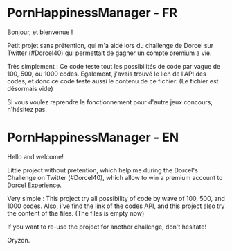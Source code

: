 # PornHappinessManager - FR

Bonjour, et bienvenue !

Petit projet sans prétention, qui m'a aidé lors du challenge de Dorcel sur Twitter (#Dorcel40) qui permettait de gagner un compte premium a vie.

Très simplement : Ce code teste tout les possibilités de code par vague de 100, 500, ou 1000 codes.
Egalement, j'avais trouvé le lien de l'API des codes, et donc ce code teste aussi le contenu de ce fichier. (Le fichier est désormais vide)

Si vous voulez reprendre le fonctionnement pour d'autre jeux concours, n'hésitez pas.

# PornHappinessManager - EN

Hello and welcome!

Little project without pretention, which help me during the Dorcel's Challenge on Twitter (#Dorcel40), which allow to win a premium account to Dorcel Experience.

Very simple : This project try all possibility of code by wave of 100, 500, and 1000 codes.
Also, i've find the link of the codes API, and this project also try the content of the files. (The files is empty now)

If you want to re-use the project for another challenge, don't hesitate!

Oryzon.
